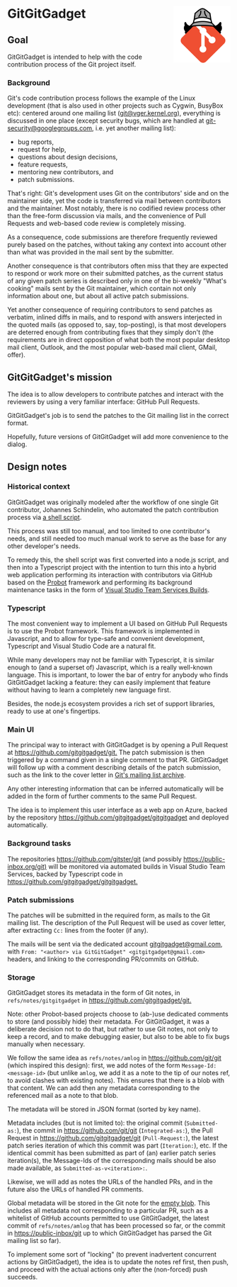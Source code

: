 # GitGitGadget <img alt="logo" width="128px" align="right" src="images/gitgitgadget.png">

## Goal

GitGitGadget is intended to help with the code contribution process of the Git
project itself.

### Background

Git's code contribution process follows the example of the Linux development
(that is also used in other projects such as Cygwin, BusyBox etc): centered
around one mailing list ([git@vger.kernel.org](mailto:git@vger.kernel.org)),
everything is discussed in one place (except security bugs, which are handled at
[git-security@googlegroups.com](mailto:git-security@googlegroups.com), i.e. yet
another mailing list):

- bug reports,
- request for help,
- questions about design decisions,
- feature requests,
- mentoring new contributors, and
- patch submissions.

That's right: Git's development uses Git on the contributors' side and on the
maintainer side, yet the code is transferred via mail between contributors and
the maintainer. Most notably, there is no codified review process other than the
free-form discussion via mails, and the convenience of Pull Requests and
web-based code review is completely missing.

As a consequence, code submissions are therefore frequently reviewed purely
based on the patches, without taking any context into account other than what
was provided in the mail sent by the submitter.

Another consequence is that contributors often miss that they are expected to
respond or work more on their submitted patches, as the current status of any
given patch series is described only in one of the bi-weekly "What's cooking"
mails sent by the Git maintainer, which contain not only information about one,
but about all active patch submissions.

Yet another consequence of requiring contributors to send patches as verbatim,
inlined diffs in mails, and to respond with answers interjected in the quoted
mails (as opposed to, say, top-posting), is that most developers are deterred
enough from contributing fixes that they simply don't (the requirements are in
direct opposition of what both the most popular desktop mail client, Outlook,
and the most popular web-based mail client, GMail, offer).

## GitGitGadget's mission

The idea is to allow developers to contribute patches and interact with the
reviewers by using a very familiar interface: GitHub Pull Requests.

GitGitGadget's job is to send the patches to the Git mailing list in the correct
format.

Hopefully, future versions of GitGitGadget will add more convenience to the dialog.

## Design notes

### Historical context

GitGitGadget was originally modeled after the workflow of one single Git
contributor, Johannes Schindelin, who automated the patch contribution process
via [a shell script](https://github.com/dscho/mail-patch-series).

This process was still too manual, and too limited to one contributor's needs,
and still needed too much manual work to serve as the base for any other
developer's needs.

To remedy this, the shell script was first converted into a node.js script, and
then into a Typescript project with the intention to turn this into a hybrid web
application performing its interaction with contributors via GitHub based on the
[Probot](https://probot.github.io) framework and performing its background
maintenance tasks in the form of [Visual Studio Team Services
Builds](https://docs.microsoft.com/en-us/vsts/build-release/index?view=vsts).

### Typescript

The most convenient way to implement a UI based on GitHub Pull Requests is to
use the Probot framework. This framework is implemented in Javascript, and to
allow for type-safe and convenient development, Typescript and Visual Studio
Code are a natural fit.

While many developers may not be familiar with Typescript, it is similar enough
to (and a superset of) Javascript, which is a really well-known language. This
is important, to lower the bar of entry for anybody who finds GitGitGadget
lacking a feature: they can easily implement that feature without having to
learn a completely new language first.

Besides, the node.js ecosystem provides a rich set of support libraries, ready
to use at one's fingertips.

### Main UI

The principal way to interact with GitGitGadget is by opening a Pull Request at
<https://github.com/gitgitgadget/git.> The patch submission is then triggered by
a command given in a single comment to that PR. GitGitGadget will follow up with
a comment describing details of the patch submission, such as the link to the
cover letter in [Git's mailing list archive](https://public-inbox.org/git).

Any other interesting information that can be inferred automatically will be
added in the form of further comments to the same Pull Request.

The idea is to implement this user interface as a web app on Azure, backed by
the repository <https://github.com/gitgitgadget/gitgitgadget> and deployed
automatically.

### Background tasks

The repositories <https://github.com/gitster/git> (and possibly
<https://public-inbox.org/git)> will be monitored via automated builds in Visual
Studio Team Services, backed by Typescript code in
<https://github.com/gitgitgadget/gitgitgadget.>

### Patch submissions

The patches will be submitted in the required form, as mails to the Git mailing
list. The description of the Pull Request will be used as cover letter, after
extracting `Cc:` lines from the footer (if any).

The mails will be sent via the dedicated account gitgitgadget@gmail.com, with
`From: "<author> via GitGitGadget" <gitgitgadget@gmail.com>` headers, and
linking to the corresponding PR/commits on GitHub.

### Storage

GitGitGadget stores its metadata in the form of Git notes, in
`refs/notes/gitgitgadget` in <https://github.com/gitgitgadget/git.>

Note: other Probot-based projects choose to (ab-)use dedicated comments to store
(and possibly hide) their metadata. For GitGitGadget, it was a deliberate
decision not to do that, but rather to use Git notes, not only to keep a record,
and to make debugging easier, but also to be able to fix bugs manually when
necessary.

We follow the same idea as `refs/notes/amlog` in <https://github.com/git/git>
(which inspired this design): first, we add notes of the form
`Message-Id: <message-id>` (but unlike `amlog`, we add it as a note to the tip
of our notes ref, to avoid clashes with existing notes). This ensures that there
is a blob with that content. We can add then any metadata corresponding to the
referenced mail as a note to that blob.

The metadata will be stored in JSON format (sorted by key name).

Metadata includes (but is not limited to): the original commit
(`Submitted-as:`), the commit in <https://github.com/git/git> (`Integrated-as:`),
the Pull Request in <https://github.com/gitgitgadget/git> (`Pull-Request:`), the
latest patch series iteration of which this commit was part (`Iteration:`), etc.
If the identical commit has been submitted as part of (an) earlier patch series
iteration(s), the Message-Ids of the corresponding mails should be also made
available, as `Submitted-as-v<iteration>:`.

Likewise, we will add as notes the URLs of the handled PRs, and in the future
also the URLs of handled PR comments.

Global metadata will be stored in the Git note for the [empty
blob](https://github.com/git/git/blob/v2.17.0/cache.h#L1026-L1027). This
includes all metadata not corresponding to a particular PR, such as a whitelist
of GitHub accounts permitted to use GitGitGadget, the latest commit of
`refs/notes/amlog` that has been processed so far, or the commit in
<https://public-inbox/git> up to which GitGitGadget has parsed the Git mailing
list so far).

To implement some sort of "locking" (to prevent inadvertent concurrent actions
by GitGitGadget), the idea is to update the notes ref first, then push, and
proceed with the actual actions only after the (non-forced) push succeeds.
